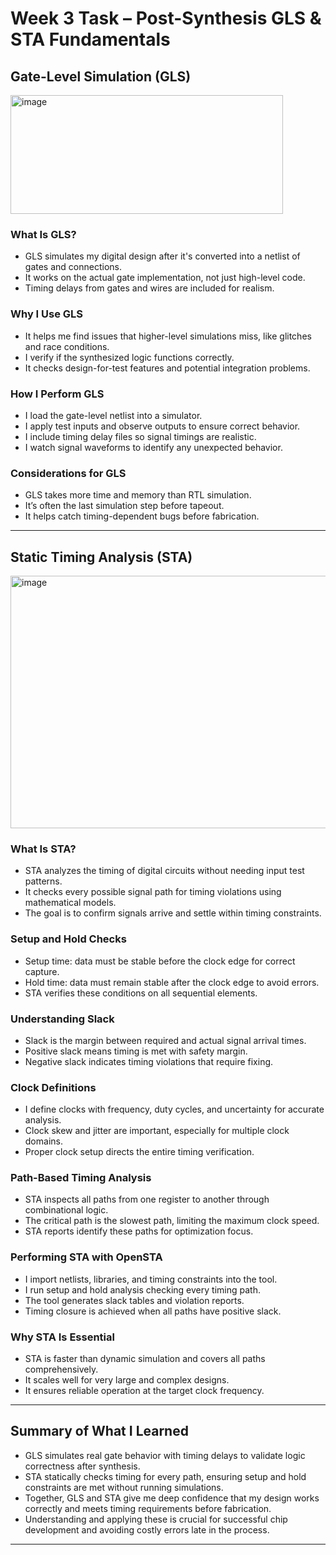 # Week 3 Task – Post-Synthesis GLS & STA Fundamentals

## Gate-Level Simulation (GLS)

<img width="436" height="190" alt="image" src="https://github.com/user-attachments/assets/eb67f61e-547c-42a5-b3aa-0fdc1171c10a" />

### What Is GLS?  
- GLS simulates my digital design after it's converted into a netlist of gates and connections.  
- It works on the actual gate implementation, not just high-level code.  
- Timing delays from gates and wires are included for realism.

### Why I Use GLS  
- It helps me find issues that higher-level simulations miss, like glitches and race conditions.  
- I verify if the synthesized logic functions correctly.  
- It checks design-for-test features and potential integration problems.

### How I Perform GLS  
- I load the gate-level netlist into a simulator.  
- I apply test inputs and observe outputs to ensure correct behavior.  
- I include timing delay files so signal timings are realistic.  
- I watch signal waveforms to identify any unexpected behavior.

### Considerations for GLS  
- GLS takes more time and memory than RTL simulation.  
- It’s often the last simulation step before tapeout.  
- It helps catch timing-dependent bugs before fabrication.

***

## Static Timing Analysis (STA)

<img width="841" height="404" alt="image" src="https://github.com/user-attachments/assets/8edfc842-4166-4739-86b7-5e3492898831" />

### What Is STA?  
- STA analyzes the timing of digital circuits without needing input test patterns.  
- It checks every possible signal path for timing violations using mathematical models.  
- The goal is to confirm signals arrive and settle within timing constraints.

### Setup and Hold Checks  
- Setup time: data must be stable before the clock edge for correct capture.  
- Hold time: data must remain stable after the clock edge to avoid errors.  
- STA verifies these conditions on all sequential elements.

### Understanding Slack  
- Slack is the margin between required and actual signal arrival times.  
- Positive slack means timing is met with safety margin.  
- Negative slack indicates timing violations that require fixing.

### Clock Definitions  
- I define clocks with frequency, duty cycles, and uncertainty for accurate analysis.  
- Clock skew and jitter are important, especially for multiple clock domains.  
- Proper clock setup directs the entire timing verification.

### Path-Based Timing Analysis  
- STA inspects all paths from one register to another through combinational logic.  
- The critical path is the slowest path, limiting the maximum clock speed.  
- STA reports identify these paths for optimization focus.

### Performing STA with OpenSTA  
- I import netlists, libraries, and timing constraints into the tool.  
- I run setup and hold analysis checking every timing path.  
- The tool generates slack tables and violation reports.  
- Timing closure is achieved when all paths have positive slack.

### Why STA Is Essential  
- STA is faster than dynamic simulation and covers all paths comprehensively.  
- It scales well for very large and complex designs.  
- It ensures reliable operation at the target clock frequency.

***

## Summary of What I Learned

- GLS simulates real gate behavior with timing delays to validate logic correctness after synthesis.  
- STA statically checks timing for every path, ensuring setup and hold constraints are met without running simulations.  
- Together, GLS and STA give me deep confidence that my design works correctly and meets timing requirements before fabrication.  
- Understanding and applying these is crucial for successful chip development and avoiding costly errors late in the process.

---
